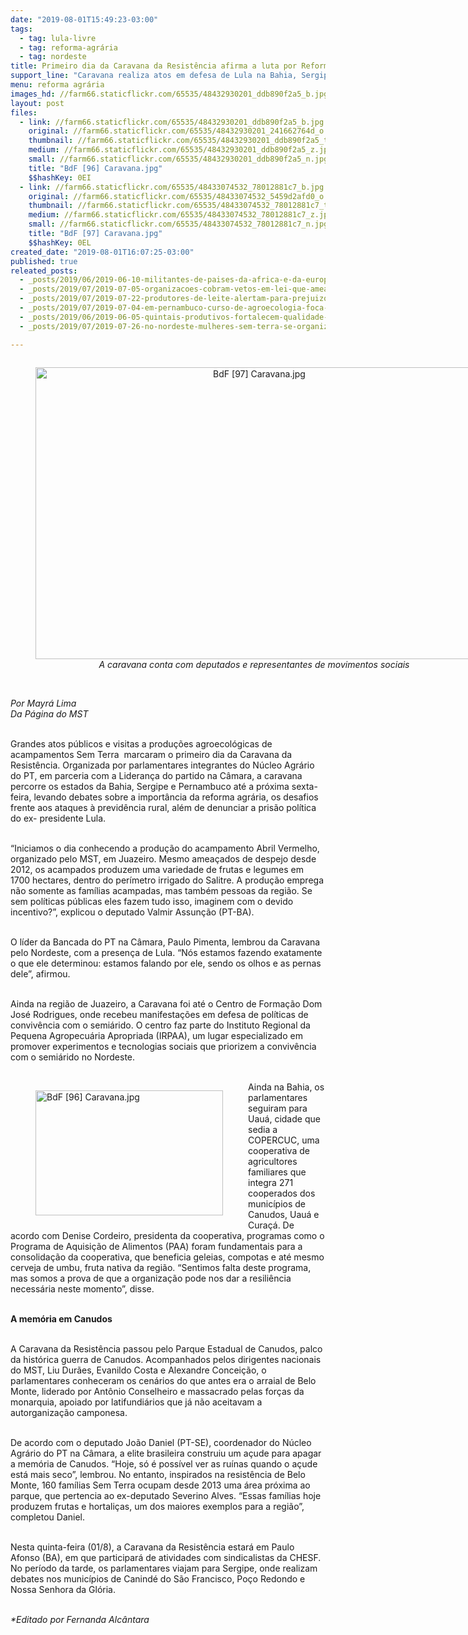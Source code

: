 ```yaml
---
date: "2019-08-01T15:49:23-03:00"
tags:
  - tag: lula-livre
  - tag: reforma-agrária
  - tag: nordeste
title: Primeiro dia da Caravana da Resistência afirma a luta por Reforma Agrária e Lula Livre
support_line: "Caravana realiza atos em defesa de Lula na Bahia, Sergipe e Pernambuco até sexta"
menu: reforma agrária
images_hd: //farm66.staticflickr.com/65535/48432930201_ddb890f2a5_b.jpg
layout: post
files:
  - link: //farm66.staticflickr.com/65535/48432930201_ddb890f2a5_b.jpg
    original: //farm66.staticflickr.com/65535/48432930201_241662764d_o.jpg
    thumbnail: //farm66.staticflickr.com/65535/48432930201_ddb890f2a5_t.jpg
    medium: //farm66.staticflickr.com/65535/48432930201_ddb890f2a5_z.jpg
    small: //farm66.staticflickr.com/65535/48432930201_ddb890f2a5_n.jpg
    title: "BdF [96] Caravana.jpg"
    $$hashKey: 0EI
  - link: //farm66.staticflickr.com/65535/48433074532_78012881c7_b.jpg
    original: //farm66.staticflickr.com/65535/48433074532_5459d2afd0_o.jpg
    thumbnail: //farm66.staticflickr.com/65535/48433074532_78012881c7_t.jpg
    medium: //farm66.staticflickr.com/65535/48433074532_78012881c7_z.jpg
    small: //farm66.staticflickr.com/65535/48433074532_78012881c7_n.jpg
    title: "BdF [97] Caravana.jpg"
    $$hashKey: 0EL
created_date: "2019-08-01T16:07:25-03:00"
published: true
releated_posts:
  - _posts/2019/06/2019-06-10-militantes-de-paises-da-africa-e-da-europa-visitam-vigilia-e-enviam-carta-a-lula.md
  - _posts/2019/07/2019-07-05-organizacoes-cobram-vetos-em-lei-que-ameaca-floresta-paraense.md
  - _posts/2019/07/2019-07-22-produtores-de-leite-alertam-para-prejuizos-com-normativas-do-governo.md
  - _posts/2019/07/2019-07-04-em-pernambuco-curso-de-agroecologia-foca-em-regiao-nordeste.md
  - _posts/2019/06/2019-06-05-quintais-produtivos-fortalecem-qualidade-de-vida-nos-assentamentos-do-semiarido.md
  - _posts/2019/07/2019-07-26-no-nordeste-mulheres-sem-terra-se-organizam-para-encontro-nacional.md

---
```

<div style="text-align:center">
<figure class="image" style="display:inline-block"><img alt="BdF [97] Caravana.jpg" height="467" src="//farm66.staticflickr.com/65535/48433074532_78012881c7_b.jpg" width="700" />
<figcaption><em>A caravana conta com deputados e representantes de movimentos sociais</em></figcaption>
</figure>
</div>

<p><br />
<em>Por Mayr&aacute;&nbsp;Lima<br />
Da P&aacute;gina do MST</em></p>

<p><br />
Grandes atos p&uacute;blicos e visitas a produ&ccedil;&otilde;es&nbsp;agroecol&oacute;gicas de acampamentos Sem Terra&nbsp; marcaram o primeiro dia da Caravana da Resist&ecirc;ncia. Organizada por parlamentares integrantes do N&uacute;cleo Agr&aacute;rio do PT, em parceria com a Lideran&ccedil;a do partido na C&acirc;mara, a caravana percorre os estados da Bahia, Sergipe e Pernambuco at&eacute; a pr&oacute;xima sexta-feira, levando debates sobre a import&acirc;ncia da reforma agr&aacute;ria, os desafios frente aos ataques &agrave; previd&ecirc;ncia rural, al&eacute;m de denunciar a pris&atilde;o pol&iacute;tica do ex- presidente Lula.<br />
&nbsp;</p>

<p>&ldquo;Iniciamos o dia conhecendo a produ&ccedil;&atilde;o&nbsp;do acampamento Abril Vermelho, organizado pelo MST, em Juazeiro. Mesmo amea&ccedil;ados de despejo desde 2012, os acampados produzem uma variedade de frutas e legumes em 1700 hectares, dentro do per&iacute;metro irrigado do Salitre. A produ&ccedil;&atilde;o emprega n&atilde;o somente as fam&iacute;lias acampadas, mas tamb&eacute;m pessoas da regi&atilde;o. Se sem pol&iacute;ticas p&uacute;blicas eles fazem tudo isso, imaginem com o devido incentivo?&rdquo;, explicou o deputado Valmir Assun&ccedil;&atilde;o (PT-BA).<br />
&nbsp;</p>

<p>O l&iacute;der da Bancada do PT na C&acirc;mara, Paulo Pimenta, lembrou da Caravana pelo Nordeste, com a presen&ccedil;a de Lula. &ldquo;N&oacute;s estamos fazendo exatamente o que ele determinou: estamos falando por ele, sendo os olhos e as pernas dele&rdquo;, afirmou.<br />
&nbsp;</p>

<p>Ainda na regi&atilde;o de Juazeiro, a Caravana foi at&eacute; o Centro de Forma&ccedil;&atilde;o Dom Jos&eacute; Rodrigues, onde recebeu manifesta&ccedil;&otilde;es em defesa de pol&iacute;ticas de conviv&ecirc;ncia com o semi&aacute;rido. O centro faz parte do Instituto Regional da Pequena Agropecu&aacute;ria Apropriada (IRPAA), um lugar especializado em promover experimentos e tecnologias sociais que priorizem a conviv&ecirc;ncia com o semi&aacute;rido no Nordeste.&nbsp;<br />
&nbsp;</p>

<figure class="image" style="float:left"><img alt="BdF [96] Caravana.jpg" height="200" src="//farm66.staticflickr.com/65535/48432930201_ddb890f2a5_b.jpg" width="300" />
<figcaption></figcaption>
</figure>

<p>Ainda na Bahia, os parlamentares seguiram para Uau&aacute;, cidade que sedia a COPERCUC, uma cooperativa de agricultores familiares que integra 271 cooperados dos munic&iacute;pios de Canudos, Uau&aacute; e Cura&ccedil;&aacute;. De acordo com Denise Cordeiro, presidenta da cooperativa, programas como o Programa de Aquisi&ccedil;&atilde;o de Alimentos (PAA) foram fundamentais para a consolida&ccedil;&atilde;o da cooperativa, que beneficia geleias, compotas e at&eacute; mesmo cerveja de umbu, fruta nativa da regi&atilde;o. &ldquo;Sentimos falta deste programa, mas somos a prova de que a organiza&ccedil;&atilde;o pode nos dar a resili&ecirc;ncia necess&aacute;ria neste momento&rdquo;, disse.&nbsp;<br />
&nbsp;</p>

<p><strong>A mem&oacute;ria em Canudos</strong><br />
&nbsp;</p>

<p>A Caravana da Resist&ecirc;ncia passou pelo Parque Estadual de Canudos, palco da hist&oacute;rica guerra de Canudos. Acompanhados pelos dirigentes nacionais do MST, Liu Dur&atilde;es, Evanildo Costa e Alexandre Concei&ccedil;&atilde;o, o parlamentares conheceram os cen&aacute;rios do que antes era o arraial de Belo Monte, liderado por Ant&ocirc;nio Conselheiro e massacrado pelas for&ccedil;as da monarquia, apoiado por latifundi&aacute;rios que j&aacute; n&atilde;o aceitavam a autorganiza&ccedil;&atilde;o camponesa.&nbsp;</p>

<p><br />
De acordo com o deputado Jo&atilde;o Daniel (PT-SE), coordenador do N&uacute;cleo Agr&aacute;rio do PT na C&acirc;mara, a elite brasileira construiu um a&ccedil;ude para apagar a mem&oacute;ria de Canudos. &ldquo;Hoje, s&oacute; &eacute; poss&iacute;vel ver as ru&iacute;nas quando o a&ccedil;ude est&aacute; mais seco&rdquo;, lembrou. No entanto, inspirados na resist&ecirc;ncia de Belo Monte, 160 fam&iacute;lias Sem Terra ocupam desde 2013 uma &aacute;rea pr&oacute;xima ao parque, que pertencia ao ex-deputado Severino Alves. &ldquo;Essas fam&iacute;lias hoje produzem frutas e hortali&ccedil;as, um dos maiores exemplos para a regi&atilde;o&rdquo;, completou Daniel.<br />
&nbsp;</p>

<p>Nesta quinta-feira (01/8), a Caravana da Resist&ecirc;ncia estar&aacute; em Paulo Afonso (BA), em que participar&aacute; de atividades com sindicalistas da CHESF. No per&iacute;odo da tarde, os parlamentares viajam para Sergipe, onde realizam debates nos munic&iacute;pios de Canind&eacute; do S&atilde;o Francisco, Po&ccedil;o Redondo e Nossa Senhora da Gl&oacute;ria.&nbsp;</p>

<p><br />
<em>*Editado por Fernanda Alc&acirc;ntara</em></p>

<p>&nbsp;</p>
